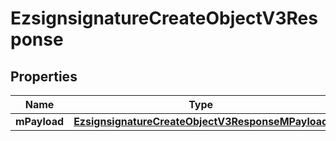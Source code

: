 
# EzsignsignatureCreateObjectV3Response

## Properties
| Name | Type | Description | Notes |
| ------------ | ------------- | ------------- | ------------- |
| **mPayload** | [**EzsignsignatureCreateObjectV3ResponseMPayload**](EzsignsignatureCreateObjectV3ResponseMPayload.md) |  |  |



